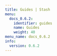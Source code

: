 ```yaml
---
title: Guides | Stash
menu:
  docs_0.6.2:
    identifier: guides
    name: Guides
    weight: 40
menu_name: docs_0.6.2
info:
  version: 0.6.2
---
```


